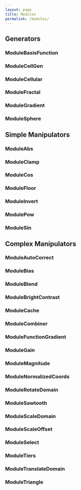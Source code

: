 ```yaml
---
layout: page
title: Modules
permalink: /modules/
---
```


## Generators

### ModuleBasisFunction

### ModuleCellGen

### ModuleCellular

### ModuleFractal

### ModuleGradient

### ModuleSphere


## Simple Manipulators

### ModuleAbs

### ModuleClamp

### ModuleCos

### ModuleFloor

### ModuleInvert

### ModulePow

### ModuleSin


## Complex Manipulators

### ModuleAutoCorrect

### ModuleBias

### ModuleBlend

### ModuleBrightContrast

### ModuleCache

### ModuleCombiner

### ModuleFunctionGradient

### ModuleGain

### ModuleMagnitude

### ModuleNormalizedCoords

### ModuleRotateDomain

### ModuleSawtooth

### ModuleScaleDomain

### ModuleScaleOffset

### ModuleSelect

### ModuleTiers

### ModuleTranslateDomain

### ModuleTriangle